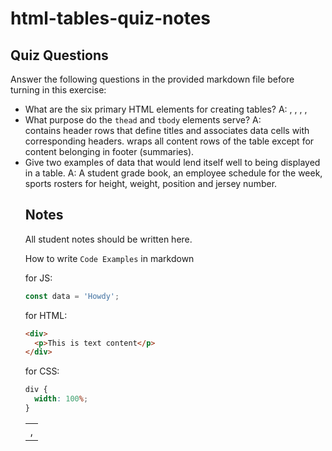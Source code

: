 # html-tables-quiz-notes

## Quiz Questions

Answer the following questions in the provided markdown file before turning in this exercise:

- What are the six primary HTML elements for creating tables?
  A: <table>, <tr>, <td>, <thead>, <tbody>, <tfoot>
- What purpose do the `thead` and `tbody` elements serve?
  A: <thead> contains header rows that define titles and associates data cells with corresponding headers. <tbody> wraps all content rows of the table except for content belonging in footer (summaries).
- Give two examples of data that would lend itself well to being displayed in a table.
  A: A student grade book, an employee schedule for the week, sports rosters for height, weight, position and jersey number.

## Notes

All student notes should be written here.

How to write `Code Examples` in markdown

for JS:

```javascript
const data = 'Howdy';
```

for HTML:

```html
<div>
  <p>This is text content</p>
</div>
```

for CSS:

```css
div {
  width: 100%;
}
```
